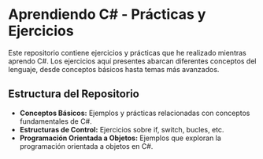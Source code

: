 
# Aprendiendo C# - Prácticas y Ejercicios

Este repositorio contiene ejercicios y prácticas que he realizado mientras aprendo C#. Los ejercicios aquí presentes abarcan diferentes conceptos del lenguaje, desde conceptos básicos hasta temas más avanzados.

## Estructura del Repositorio

- **Conceptos Básicos:** Ejemplos y prácticas relacionadas con conceptos fundamentales de C#.
- **Estructuras de Control:** Ejercicios sobre if, switch, bucles, etc.
- **Programación Orientada a Objetos:** Ejemplos que exploran la programación orientada a objetos en C#.

